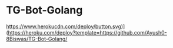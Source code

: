 # TG-Bot-Golang


https://www.herokucdn.com/deploy/button.svg)](https://heroku.com/deploy?template=https://github.com/Ayush0-8Biswas/TG-Bot-Golang/
